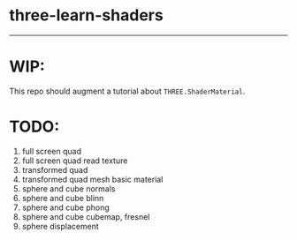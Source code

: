 # three-learn-shaders
---

# WIP:
This repo should augment a tutorial about `THREE.ShaderMaterial`.

# TODO:

1. full screen quad
2. full screen quad read texture
3. transformed quad 
4. transformed quad mesh basic material
5. sphere and cube normals 
6. sphere and cube blinn
7. sphere and cube phong
8. sphere and cube cubemap, fresnel
9. sphere displacement
